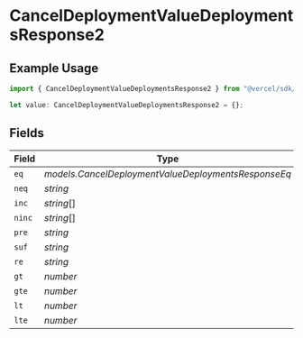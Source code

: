 # CancelDeploymentValueDeploymentsResponse2

## Example Usage

```typescript
import { CancelDeploymentValueDeploymentsResponse2 } from "@vercel/sdk/models/canceldeploymentop.js";

let value: CancelDeploymentValueDeploymentsResponse2 = {};
```

## Fields

| Field                                               | Type                                                | Required                                            | Description                                         |
| --------------------------------------------------- | --------------------------------------------------- | --------------------------------------------------- | --------------------------------------------------- |
| `eq`                                                | *models.CancelDeploymentValueDeploymentsResponseEq* | :heavy_minus_sign:                                  | N/A                                                 |
| `neq`                                               | *string*                                            | :heavy_minus_sign:                                  | N/A                                                 |
| `inc`                                               | *string*[]                                          | :heavy_minus_sign:                                  | N/A                                                 |
| `ninc`                                              | *string*[]                                          | :heavy_minus_sign:                                  | N/A                                                 |
| `pre`                                               | *string*                                            | :heavy_minus_sign:                                  | N/A                                                 |
| `suf`                                               | *string*                                            | :heavy_minus_sign:                                  | N/A                                                 |
| `re`                                                | *string*                                            | :heavy_minus_sign:                                  | N/A                                                 |
| `gt`                                                | *number*                                            | :heavy_minus_sign:                                  | N/A                                                 |
| `gte`                                               | *number*                                            | :heavy_minus_sign:                                  | N/A                                                 |
| `lt`                                                | *number*                                            | :heavy_minus_sign:                                  | N/A                                                 |
| `lte`                                               | *number*                                            | :heavy_minus_sign:                                  | N/A                                                 |